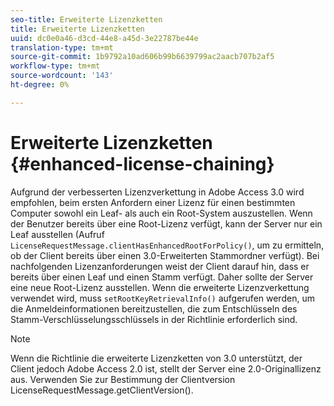 ```yaml
---
seo-title: Erweiterte Lizenzketten
title: Erweiterte Lizenzketten
uuid: dc0e0a46-d3cd-44e8-a45d-3e22787be44e
translation-type: tm+mt
source-git-commit: 1b9792a10ad606b99b6639799ac2aacb707b2af5
workflow-type: tm+mt
source-wordcount: '143'
ht-degree: 0%

---
```



# Erweiterte Lizenzketten {#enhanced-license-chaining}

Aufgrund der verbesserten Lizenzverkettung in Adobe Access 3.0 wird empfohlen, beim ersten Anfordern einer Lizenz für einen bestimmten Computer sowohl ein Leaf- als auch ein Root-System auszustellen. Wenn der Benutzer bereits über eine Root-Lizenz verfügt, kann der Server nur ein Leaf ausstellen (Aufruf `LicenseRequestMessage.clientHasEnhancedRootForPolicy()`, um zu ermitteln, ob der Client bereits über einen 3.0-Erweiterten Stammordner verfügt). Bei nachfolgenden Lizenzanforderungen weist der Client darauf hin, dass er bereits über einen Leaf und einen Stamm verfügt. Daher sollte der Server eine neue Root-Lizenz ausstellen. Wenn die erweiterte Lizenzverkettung verwendet wird, muss `setRootKeyRetrievalInfo()` aufgerufen werden, um die Anmeldeinformationen bereitzustellen, die zum Entschlüsseln des Stamm-Verschlüsselungsschlüssels in der Richtlinie erforderlich sind.

>[!NOTE]
>
>Wenn die Richtlinie die erweiterte Lizenzketten von 3.0 unterstützt, der Client jedoch Adobe Access 2.0 ist, stellt der Server eine 2.0-Originallizenz aus. Verwenden Sie zur Bestimmung der Clientversion LicenseRequestMessage.getClientVersion().

